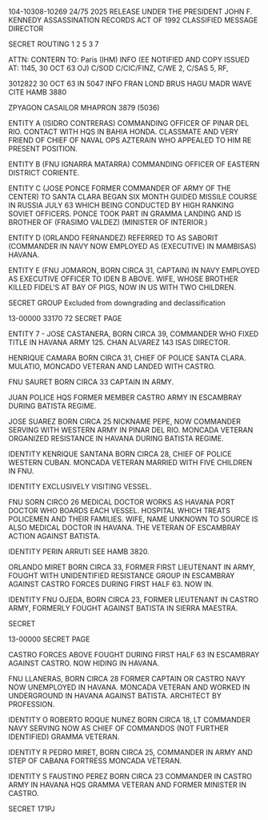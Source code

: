 104-10308-10269
24/75
2025 RELEASE UNDER THE PRESIDENT JOHN F. KENNEDY ASSASSINATION RECORDS ACT OF 1992
CLASSIFIED MESSAGE
DIRECTOR

SECRET
ROUTING
1
2
5
3
7

ATTN: CONTERN
TO: Paris (IHM) INFO
(EE NOTIFIED AND COPY ISSUED AT: 1145, 30 OCT 63 OJ)
C/SOD C/CIC/FINZ, C/WE 2, C/SAS 5, RF,

3012822
30 OCT 63 IN 5047
INFO FRAN LOND BRUS HAGU MADR WAVE CITE HAMB 3880

ZPYAGON CASAILOR MHAPRON
3879
(5036)

ENTITY A (ISIDRO CONTRERAS) COMMANDING OFFICER OF PINAR DEL RIO. CONTACT WITH HQS IN BAHIA HONDA. CLASSMATE AND VERY FRIEND OF CHIEF OF NAVAL OPS AZTERAIN WHO APPEALED TO HIM RE PRESENT POSITION.

ENTITY B (FNU IGNARRA MATARRA) COMMANDING OFFICER OF EASTERN DISTRICT CORIENTE.

ENTITY C (JOSE PONCE FORMER COMMANDER OF ARMY OF THE CENTER) TO SANTA CLARA BEGAN SIX MONTH GUIDED MISSILE COURSE IN RUSSIA JULY 63 WHICH BEING CONDUCTED BY HIGH RANKING SOVIET OFFICERS. PONCE TOOK PART IN GRAMMA LANDING AND IS BROTHER OF (FRASIMO VALDEZ) (MINISTER OF INTERIOR.)

ENTITY D (ORLANDO FERNANDEZ) REFERRED TO AS SABORIT (COMMANDER IN NAVY NOW EMPLOYED AS (EXECUTIVE) IN MAMBISAS) HAVANA.

ENTITY E (FNU JOMARON, BORN CIRCA 31, CAPTAIN) IN NAVY EMPLOYED AS EXECUTIVE OFFICER TO IDEN B ABOVE. WIFE, WHOSE BROTHER KILLED FIDEL'S AT BAY OF PIGS, NOW IN US WITH TWO CHILDREN.

SECRET
GROUP
Excluded from downgrading and declassification

13-00000
33170
72
SECRET
PAGE

ENTITY 7 - JOSE CASTANERA, BORN CIRCA 39, COMMANDER WHO FIXED TITLE IN HAVANA ARMY 125. CHAN ALVAREZ 143 ISAS DIRECTOR.

HENRIQUE CAMARA BORN CIRCA 31, CHIEF OF POLICE SANTA CLARA. MULATIO, MONCADO VETERAN AND LANDED WITH CASTRO.

FNU SAURET BORN CIRCA 33 CAPTAIN IN ARMY.

JUAN POLICE HQS FORMER MEMBER CASTRO ARMY IN ESCAMBRAY DURING BATISTA REGIME.

JOSE SUAREZ BORN CIRCA 25 NICKNAME PEPE, NOW COMMANDER SERVING WITH WESTERN ARMY IN PINAR DEL RIO. MONCADA VETERAN ORGANIZED RESISTANCE IN HAVANA DURING BATISTA REGIME.

IDENTITY KENRIQUE SANTANA BORN CIRCA 28, CHIEF OF POLICE WESTERN CUBAN. MONCADA VETERAN MARRIED WITH FIVE CHILDREN IN FNU.

IDENTITY EXCLUSIVELY VISITING VESSEL.

FNU SORN CIRCO 26 MEDICAL DOCTOR WORKS AS HAVANA PORT DOCTOR WHO BOARDS EACH VESSEL. HOSPITAL WHICH TREATS POLICEMEN AND THEIR FAMILIES. WIFE, NAME UNKNOWN TO SOURCE IS ALSO MEDICAL DOCTOR IN HAVANA. THE VETERAN OF ESCAMBRAY ACTION AGAINST BATISTA.

IDENTITY PERIN ARRUTI SEE HAMB 3820.

ORLANDO MIRET BORN CIRCA 33, FORMER FIRST LIEUTENANT IN ARMY, FOUGHT WITH UNIDENTIFIED RESISTANCE GROUP IN ESCAMBRAY AGAINST CASTRO FORCES DURING FIRST HALF 63. NOW IN.

IDENTITY FNU OJEDA, BORN CIRCA 23, FORMER LIEUTENANT IN CASTRO ARMY, FORMERLY FOUGHT AGAINST BATISTA IN SIERRA MAESTRA.

SECRET

13-00000
SECRET
PAGE

CASTRO FORCES ABOVE FOUGHT DURING FIRST HALF 63 IN ESCAMBRAY AGAINST CASTRO. NOW HIDING IN HAVANA.

FNU LLANERAS, BORN CIRCA 28 FORMER CAPTAIN OR CASTRO NAVY NOW UNEMPLOYED IN HAVANA. MONCADA VETERAN AND WORKED IN UNDERGROUND IN HAVANA AGAINST BATISTA. ARCHITECT BY PROFESSION.

IDENTITY O ROBERTO ROQUE NUNEZ BORN CIRCA 18, LT COMMANDER NAVY SERVING NOW AS CHIEF OF COMMANDOS (NOT FURTHER IDENTIFIED) GRAMMA VETERAN.

IDENTITY R PEDRO MIRET, BORN CIRCA 25, COMMANDER IN ARMY AND STEP OF CABANA FORTRESS MONCADA VETERAN.

IDENTITY S FAUSTINO PEREZ BORN CIRCA 23 COMMANDER IN CASTRO ARMY IN HAVANA HQS GRAMMA VETERAN AND FORMER MINISTER IN CASTRO.

SECRET
171PJ
